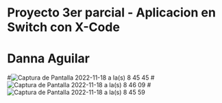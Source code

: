# Proyecto 3er parcial - Aplicacion en Switch con X-Code
# Danna Aguilar 
#![Captura de Pantalla 2022-11-18 a la(s) 8 45 45](https://user-images.githubusercontent.com/69810489/202745547-abf2a50f-e95b-4bed-b04f-5c177bba2a27.png)
#![Captura de Pantalla 2022-11-18 a la(s) 8 46 09](https://user-images.githubusercontent.com/69810489/202746333-90bf1f25-9565-4283-a2dc-fe6f86559cc3.png)
#![Captura de Pantalla 2022-11-18 a la(s) 8 45 59](https://user-images.githubusercontent.com/69810489/202745949-b7f8817f-787e-4c20-9737-ea33cc5fff21.png)


